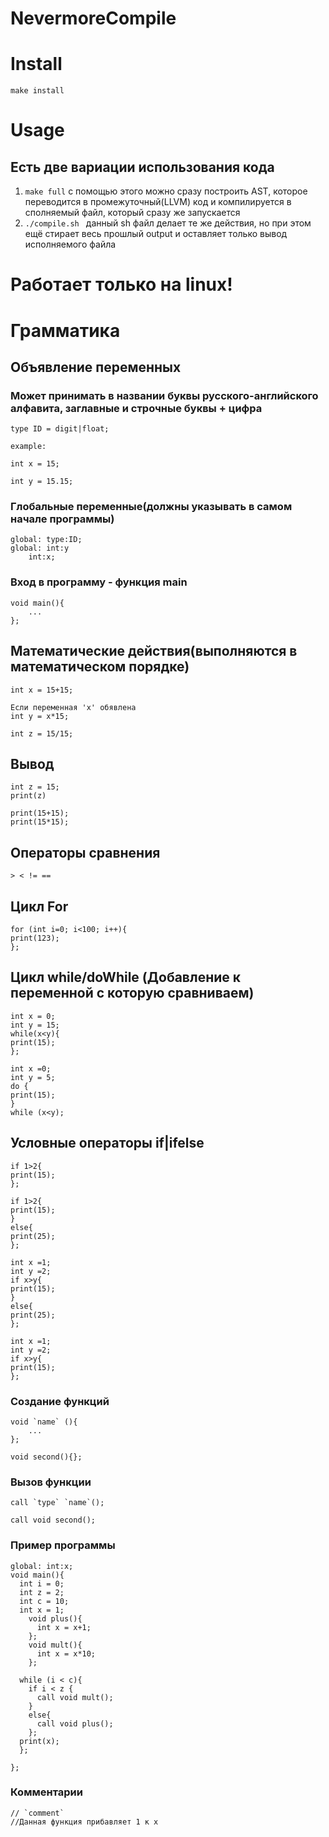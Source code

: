 # NevermoreCompile

# Install
```make
make install
````

# Usage

## Есть две вариации использования кода
1. ```` make full ```` с помощью этого можно сразу построить AST, которое переводится в промежуточный(LLVM) код и компилируется в сполняемый файл, который сразу же запускается 
2. ````./compile.sh ```` данный sh файл делает те же действия, но при этом ещё стирает весь прошлый output и оставляет только вывод исполняемого файла

# Работает только на linux!

# Грамматика

## Объявление переменных
### Может принимать в названии буквы русского-английского алфавита, заглавные и строчные буквы + цифра
````
type ID = digit|float;
````
````
example:

int x = 15;
````
````
int y = 15.15;
````
### Глобальные переменные(должны указывать в самом начале программы)
```
global: type:ID;
global: int:y
    int:x;
```
### Вход в программу - функция main 
```
void main(){
    ...
};
```

## Математические действия(выполняются в математическом порядке)
````
int x = 15+15;
````
````
Если переменная 'x' обявлена
int y = x*15;
````
````
int z = 15/15;
````

## Вывод 
```
int z = 15;
print(z)
````
````
print(15+15);
print(15*15);
````
## Операторы сравнения 
````
> < != ==
````

## Цикл For
```
for (int i=0; i<100; i++){
print(123);
};
```

## Цикл while/doWhile (Добавление к переменной с которую сравниваем)
```
int x = 0;
int y = 15;
while(x<y){
print(15);
};
```
```
int x =0;
int y = 5;
do {
print(15);
}
while (x<y);
```
## Условные операторы if|ifelse
````
if 1>2{
print(15);
};
````
````
if 1>2{
print(15);
}
else{
print(25);
};
````
````
int x =1;
int y =2;
if x>y{
print(15);
}
else{
print(25);
};
````
````
int x =1;
int y =2;
if x>y{
print(15);
};
````

### Создание функций 
```
void `name` (){
    ...
};

void second(){};
```
### Вызов функции 
```
call `type` `name`();

call void second();
```

### Пример программы 
```
global: int:x;
void main(){
  int i = 0;
  int z = 2;
  int c = 10;
  int x = 1;
    void plus(){
      int x = x+1;
    };
    void mult(){
      int x = x*10;
    };

  while (i < c){
    if i < z {
      call void mult();
    }
    else{
      call void plus();
    };
  print(x);
  };

};
```
### Комментарии
```
// `comment`
//Данная функция прибавляет 1 к x
```